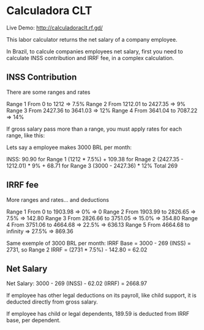 # Calculadora CLT


Live Demo: http://calculadoraclt.rf.gd/


This labor calculator returns the net salary of a company employee.

In Brazil, to calcule companies employees net salary, first you need to calculate INSS contribution and IRRF fee, in a complex calculation.


## INSS Contribution

There are some ranges and rates

Range 1 From 0       to 1212    => 7.5%
Range 2 From 1212.01 to 2427.35 =>   9%
Range 3 From 2427.36 to 3641.03 =>  12%
Range 4 From 3641.04 to 7087.22 =>  14%

If gross salary pass more than a range, you must apply rates for each range, like this:

Lets say a employee makes 3000 BRL per month:

INSS:
90.90  for Range 1 (1212 * 7.5%) +
109.38 for Rnage 2 (2427.35 - 1212.01) * 9% +
68.71  for Range 3 (3000 - 2427.36) * 12%
Total 269


## IRRF fee

More ranges and rates... and deductions

Range 1 From 0       to 1903.98  =>    0% => 0
Range 2 From 1903.99 to 2826.65  =>  7.5% => 142.80
Range 3 From 2826.66 to 3751.05  => 15.0% => 354.80
Range 4 From 3751.06 to 4664.68  => 22.5% => 636.13
Range 5 From 4664.68 to infinity => 27.5% => 869.36

Same exemple of 3000 BRL per month:
IRRF Base = 3000 - 269 (INSS) = 2731, so Range 2
IRRF = (2731 * 7.5%) - 142.80 = 62.02


## Net Salary

Net Salary: 3000 - 269 (INSS) - 62.02 (IRRF) = 2668.97

If employee has other legal deductions on its payroll, like child support, it is deducted directly from gross salary.

If employee has child or legal dependents, 189.59 is deducted from IRRF base, per dependent.